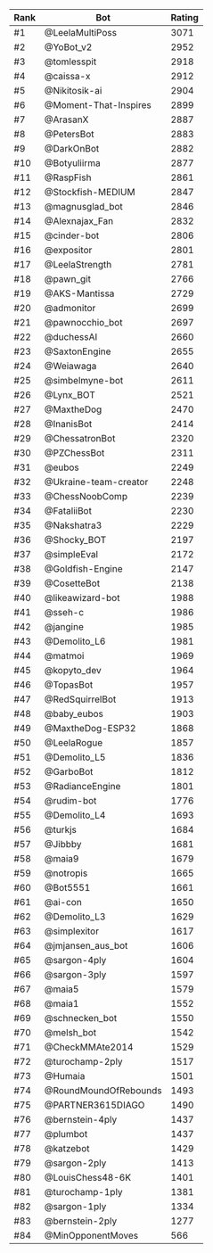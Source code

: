 Rank|Bot|Rating
---|---|---
#1|@LeelaMultiPoss|3071
#2|@YoBot_v2|2952
#3|@tomlesspit|2918
#4|@caissa-x|2912
#5|@Nikitosik-ai|2904
#6|@Moment-That-Inspires|2899
#7|@ArasanX|2887
#8|@PetersBot|2883
#9|@DarkOnBot|2882
#10|@Botyuliirma|2877
#11|@RaspFish|2861
#12|@Stockfish-MEDIUM|2847
#13|@magnusglad_bot|2846
#14|@Alexnajax_Fan|2832
#15|@cinder-bot|2806
#16|@expositor|2801
#17|@LeelaStrength|2781
#18|@pawn_git|2766
#19|@AKS-Mantissa|2729
#20|@admonitor|2699
#21|@pawnocchio_bot|2697
#22|@duchessAI|2660
#23|@SaxtonEngine|2655
#24|@Weiawaga|2640
#25|@simbelmyne-bot|2611
#26|@Lynx_BOT|2521
#27|@MaxtheDog|2470
#28|@InanisBot|2414
#29|@ChessatronBot|2320
#30|@PZChessBot|2311
#31|@eubos|2249
#32|@Ukraine-team-creator|2248
#33|@ChessNoobComp|2239
#34|@FataliiBot|2230
#35|@Nakshatra3|2229
#36|@Shocky_BOT|2197
#37|@simpleEval|2172
#38|@Goldfish-Engine|2147
#39|@CosetteBot|2138
#40|@likeawizard-bot|1988
#41|@sseh-c|1986
#42|@jangine|1985
#43|@Demolito_L6|1981
#44|@matmoi|1969
#45|@kopyto_dev|1964
#46|@TopasBot|1957
#47|@RedSquirrelBot|1913
#48|@baby_eubos|1903
#49|@MaxtheDog-ESP32|1868
#50|@LeelaRogue|1857
#51|@Demolito_L5|1836
#52|@GarboBot|1812
#53|@RadianceEngine|1801
#54|@rudim-bot|1776
#55|@Demolito_L4|1693
#56|@turkjs|1684
#57|@Jibbby|1681
#58|@maia9|1679
#59|@notropis|1665
#60|@Bot5551|1661
#61|@ai-con|1650
#62|@Demolito_L3|1629
#63|@simplexitor|1617
#64|@jmjansen_aus_bot|1606
#65|@sargon-4ply|1604
#66|@sargon-3ply|1597
#67|@maia5|1579
#68|@maia1|1552
#69|@schnecken_bot|1550
#70|@melsh_bot|1542
#71|@CheckMMAte2014|1529
#72|@turochamp-2ply|1517
#73|@Humaia|1501
#74|@RoundMoundOfRebounds|1493
#75|@PARTNER3615DIAGO|1490
#76|@bernstein-4ply|1437
#77|@plumbot|1437
#78|@katzebot|1429
#79|@sargon-2ply|1413
#80|@LouisChess48-6K|1401
#81|@turochamp-1ply|1381
#82|@sargon-1ply|1334
#83|@bernstein-2ply|1277
#84|@MinOpponentMoves|566
